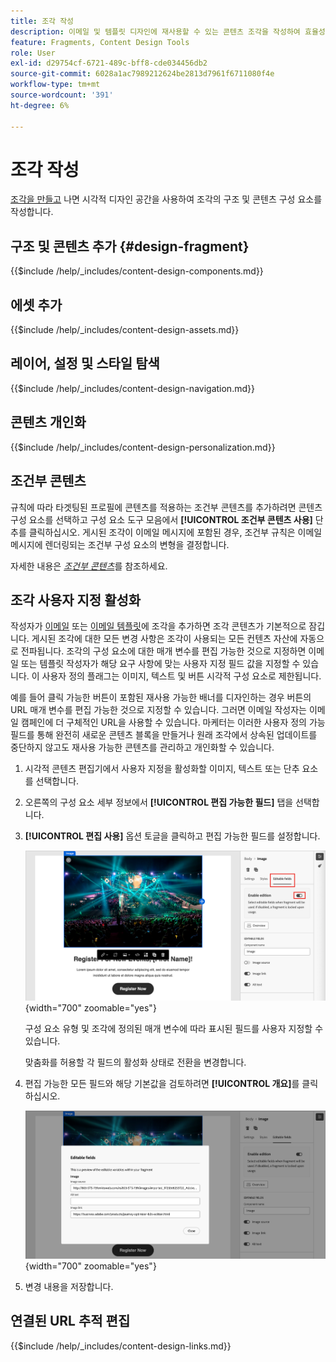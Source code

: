 ```yaml
---
title: 조각 작성
description: 이메일 및 템플릿 디자인에 재사용할 수 있는 콘텐츠 조각을 작성하여 효율성을 높이고 디자인 및 브랜딩 표준을 유지 관리하는 방법에 대해 알아봅니다.
feature: Fragments, Content Design Tools
role: User
exl-id: d29754cf-6721-489c-bff8-cde034456db2
source-git-commit: 6028a1ac7989212624be2813d7961f6711080f4e
workflow-type: tm+mt
source-wordcount: '391'
ht-degree: 6%

---
```


# 조각 작성

[조각을 만들고](./fragments.md#create-fragments) 나면 시각적 디자인 공간을 사용하여 조각의 구조 및 콘텐츠 구성 요소를 작성합니다.

## 구조 및 콘텐츠 추가 {#design-fragment}

{{$include /help/_includes/content-design-components.md}}

## 에셋 추가

{{$include /help/_includes/content-design-assets.md}}

## 레이어, 설정 및 스타일 탐색

{{$include /help/_includes/content-design-navigation.md}}

## 콘텐츠 개인화

{{$include /help/_includes/content-design-personalization.md}}

## 조건부 콘텐츠

규칙에 따라 타겟팅된 프로필에 콘텐츠를 적용하는 조건부 콘텐츠를 추가하려면 콘텐츠 구성 요소를 선택하고 구성 요소 도구 모음에서 **[!UICONTROL 조건부 콘텐츠 사용]** 단추를 클릭하십시오. 게시된 조각이 이메일 메시지에 포함된 경우, 조건부 규칙은 이메일 메시지에 렌더링되는 조건부 구성 요소의 변형을 결정합니다.

자세한 내용은 [_조건부 콘텐츠_](./conditional-content.md)&#x200B;를 참조하세요.

## 조각 사용자 지정 활성화

작성자가 [이메일](./email-authoring.md#content-authoring---use-visual-fragments) 또는 [이메일 템플릿](./email-template-authoring.md#content-authoring---use-visual-fragments)에 조각을 추가하면 조각 콘텐츠가 기본적으로 잠깁니다. 게시된 조각에 대한 모든 변경 사항은 조각이 사용되는 모든 컨텐츠 자산에 자동으로 전파됩니다. 조각의 구성 요소에 대한 매개 변수를 편집 가능한 것으로 지정하면 이메일 또는 템플릿 작성자가 해당 요구 사항에 맞는 사용자 지정 필드 값을 지정할 수 있습니다. 이 사용자 정의 플래그는 이미지, 텍스트 및 버튼 시각적 구성 요소로 제한됩니다.

예를 들어 클릭 가능한 버튼이 포함된 재사용 가능한 배너를 디자인하는 경우 버튼의 URL 매개 변수를 편집 가능한 것으로 지정할 수 있습니다. 그러면 이메일 작성자는 이메일 캠페인에 더 구체적인 URL을 사용할 수 있습니다. 마케터는 이러한 사용자 정의 가능 필드를 통해 완전히 새로운 콘텐츠 블록을 만들거나 원래 조각에서 상속된 업데이트를 중단하지 않고도 재사용 가능한 콘텐츠를 관리하고 개인화할 수 있습니다.

1. 시각적 콘텐츠 편집기에서 사용자 지정을 활성화할 이미지, 텍스트 또는 단추 요소를 선택합니다.

1. 오른쪽의 구성 요소 세부 정보에서 **[!UICONTROL 편집 가능한 필드]** 탭을 선택합니다.

1. **[!UICONTROL 편집 사용]** 옵션 토글을 클릭하고 편집 가능한 필드를 설정합니다.

   ![조각 이미지 구성 요소에 대해 편집 가능한 필드를 사용하도록 설정](./assets/fragment-editable-fields-image.png){width="700" zoomable="yes"}

   구성 요소 유형 및 조각에 정의된 매개 변수에 따라 표시된 필드를 사용자 지정할 수 있습니다.

   맞춤화를 허용할 각 필드의 활성화 상태로 전환을 변경합니다.

1. 편집 가능한 모든 필드와 해당 기본값을 검토하려면 **[!UICONTROL 개요]**&#x200B;를 클릭하십시오.

   ![편집 가능한 필드와 해당 기본값을 검토합니다](./assets/fragment-editable-fields-image-overview.png){width="700" zoomable="yes"}

1. 변경 내용을 저장합니다.

## 연결된 URL 추적 편집

{{$include /help/_includes/content-design-links.md}}
